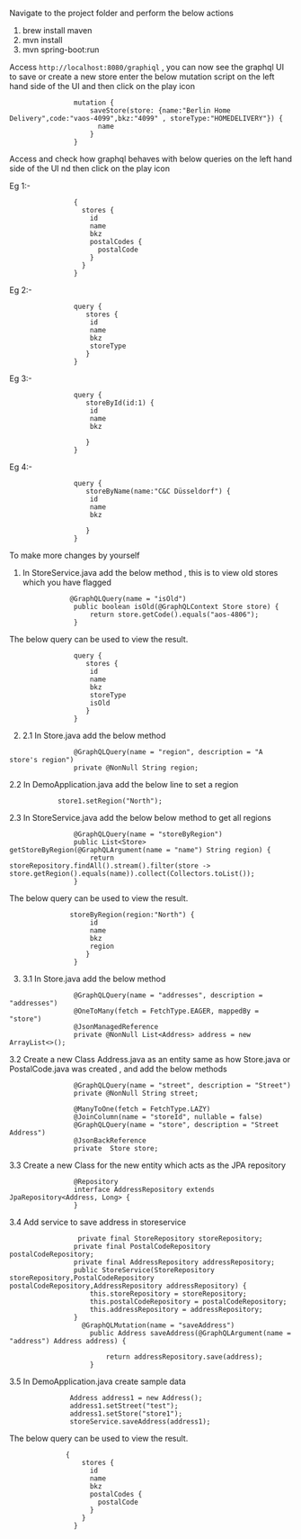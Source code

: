   
Navigate to the project folder and perform the below actions 
1. brew install maven
2. mvn install
3. mvn spring-boot:run


Access `http://localhost:8080/graphiql` , you can now see the graphql UI
to save or create a new store enter the below mutation script on the left hand side of the UI and then click on the play icon
```
				mutation {
				    saveStore(store: {name:"Berlin Home Delivery",code:"vaos-4099",bkz:"4099" , storeType:"HOMEDELIVERY"}) {
				      name
				    }
				}
```
Access and check how graphql behaves with below queries on the left hand side of the UI nd then click on the play icon

Eg 1:-
```
				{
				  stores {
				    id
				    name
				    bkz
				    postalCodes {
				      postalCode
				    }
				  }
				}
```
Eg 2:-
```
				query {
				   stores {
				    id
				    name
				    bkz
				    storeType
				   }
				}
```
Eg 3:-
```
				query {
				   storeById(id:1) {
				    id
				    name
				    bkz
				    
				   }
				}
```
Eg 4:-
```
				query {
				   storeByName(name:"C&C Düsseldorf") {
				    id
				    name
				    bkz
				    
				   }
				}
```

To make more changes by yourself 
1. In StoreService.java add the below method , this is to view old stores which you have flagged
```
			   @GraphQLQuery(name = "isOld")
			    public boolean isOld(@GraphQLContext Store store) {
			        return store.getCode().equals("aos-4806");
			    }
```
  The below query can be used to view the result.		    
```	    
				query {
				   stores {
				    id
				    name
				    bkz
				    storeType
				    isOld
				   }
				}
```

2. 2.1 In Store.java add the below method 
```
		        @GraphQLQuery(name = "region", description = "A store's region")
		    	private @NonNull String region;
```
   2.2	In DemoApplication.java add the below line to set a region
```
    		store1.setRegion("North");
```
   2.3	In StoreService.java add the below below method to get all regions
```	    
		    	@GraphQLQuery(name = "storeByRegion")
			    public List<Store> getStoreByRegion(@GraphQLArgument(name = "name") String region) {
			        return storeRepository.findAll().stream().filter(store -> store.getRegion().equals(name)).collect(Collectors.toList());
			    }
```
  The below query can be used to view the result. 
```
			   storeByRegion(region:"North") {
				    id
				    name
				    bkz
				    region
				   }
				}
```
3. 3.1 In Store.java add the below method
```
		        @GraphQLQuery(name = "addresses", description = "addresses")
	    		@OneToMany(fetch = FetchType.EAGER, mappedBy = "store")
	    		@JsonManagedReference
	    		private @NonNull List<Address> address = new ArrayList<>();
```
   3.2 Create a new Class Address.java as an entity same as how Store.java or PostalCode.java was created , and add 	 the    	below methods
```
    		    @GraphQLQuery(name = "street", description = "Street")
    			private @NonNull String street;

   				@ManyToOne(fetch = FetchType.LAZY)
			    @JoinColumn(name = "storeId", nullable = false)
			    @GraphQLQuery(name = "store", description = "Street Address")
			    @JsonBackReference
			    private  Store store;
```
   3.3 Create a new Class for the new entity which acts as the JPA repository
```
				@Repository
				interface AddressRepository extends JpaRepository<Address, Long> {
				}
```
   3.4  Add service to save address in storeservice
```				  
				 private final StoreRepository storeRepository;
			    private final PostalCodeRepository postalCodeRepository;
			    private final AddressRepository addressRepository;
			    public StoreService(StoreRepository storeRepository,PostalCodeRepository postalCodeRepository,AddressRepository addressRepository) {
			        this.storeRepository = storeRepository;
			        this.postalCodeRepository = postalCodeRepository;
			        this.addressRepository = addressRepository;
			    }
				  @GraphQLMutation(name = "saveAddress")
				    public Address saveAddress(@GraphQLArgument(name = "address") Address address) {
				        
				        return addressRepository.save(address);
				    }
```
   3.5   In DemoApplication.java create sample data 
```		
 		       Address address1 = new Address();
 		       address1.setStreet("test");
 		       address1.setStore("store1");
 		       storeService.saveAddress(address1);
```
   The below query can be used to view the result.
```
			  {
				  stores {
				    id
				    name
				    bkz
				    postalCodes {
				      postalCode
				    }
				  }
				}
```
